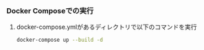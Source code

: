 ### Docker Composeでの実行
1. docker-compose.ymlがあるディレクトリで以下のコマンドを実行
    ```bash
    docker-compose up --build -d
    ```